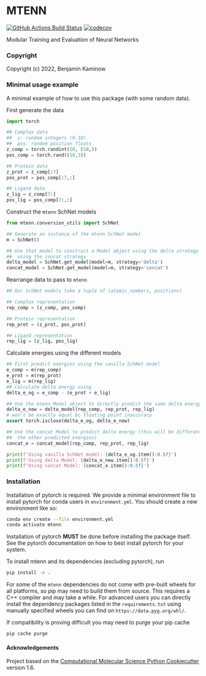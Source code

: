 MTENN
==============================
[//]: # (Badges)
[![GitHub Actions Build Status](https://github.com/REPLACE_WITH_OWNER_ACCOUNT/mtenn/workflows/CI/badge.svg)](https://github.com/REPLACE_WITH_OWNER_ACCOUNT/mtenn/actions?query=workflow%3ACI)
[![codecov](https://codecov.io/gh/REPLACE_WITH_OWNER_ACCOUNT/MTENN/branch/master/graph/badge.svg)](https://codecov.io/gh/REPLACE_WITH_OWNER_ACCOUNT/MTENN/branch/master)


Modular Training and Evaluation of Neural Networks

### Copyright

Copyright (c) 2022, Benjamin Kaminow

### Minimal usage example
A minimal example of how to use this package (with some random data).

First generate the data
```python
import torch

## Complex data
##  z: random integers (0-10)
##  pos: random position floats
z_comp = torch.randint(10, (10,))
pos_comp = torch.rand((10,3))

## Protein data
z_prot = z_comp[:7]
pos_prot = pos_comp[:7,:]

## Ligand data
z_lig = z_comp[7:]
pos_lig = pos_comp[7:,:]
```

Construct the ```mtenn``` SchNet models
```python
from mtenn.conversion_utils import SchNet

## Generate an instance of the mtenn SchNet model
m = SchNet()

## Use that model to construct a Model object using the delta strategy and one
##  using the concat strategy
delta_model = SchNet.get_model(model=m, strategy='delta')
concat_model = SchNet.get_model(model=m, strategy='concat')
```

Rearrange data to pass to ```mtenn```
```python
## Our SchNet models take a tuple of (atomic_numbers, positions)

## Complex representation
rep_comp = (z_comp, pos_comp)

## Protein representation
rep_prot = (z_prot, pos_prot)

## Ligand representation
rep_lig = (z_lig, pos_lig)
```

Calculate energies using the different models
```python
## First predict energies using the vanilla SchNet model
e_comp = m(rep_comp)
e_prot = m(rep_prot)
e_lig = m(rep_lig)
## Calculate delta energy using
delta_e_og = e_comp - (e_prot + e_lig)

## Use the mtenn Model object to directly predict the same delta energy with
delta_e_new = delta_model(rep_comp, rep_prot, rep_lig)
# won't be exactly equal bc floating point inaccuracy
assert torch.isclose(delta_e_og, delta_e_new)

## Use the concat Model to predict delta energy (this will be different from
##  the other predicted energies)
concat_e = concat_model(rep_comp, rep_prot, rep_lig)

print(f'Using vanilla SchNet model: {delta_e_og.item():0.5f}')
print(f'Using delta Model: {delta_e_new.item():0.5f}')
print(f'Using concat Model: {concat_e.item():0.5f}')
```

### Installation

Installation of pytorch is required. We provide a minimal environment file to install pytorch for conda users in ```environment.yml```. You should create a new environment
like so:

```bash
conda env create --file environment.yml
conda activate mtenn
```

Installation of pytorch **MUST** be done before installing the package itself.
See the pytorch documentation on how to best install pytorch for your system.

 To install mtenn and its dependencies (excluding pytorch), run
```bash
pip install -e .
```

For some of the `mtenn` dependencies do not come with pre-built wheels for all
platforms, so pip may need to build them from source. This requires a C++ compiler
and may take a while. For advanced users you can directly install the dependency
packages listed in the `requirements.txt` using manually specified wheels you can find on `https://data.pyg.org/whl/`.

If compatibility is proving difficult you may need to purge your pip cache

```bash
pip cache purge
```


#### Acknowledgements

Project based on the
[Computational Molecular Science Python Cookiecutter](https://github.com/molssi/cookiecutter-cms) version 1.6.
